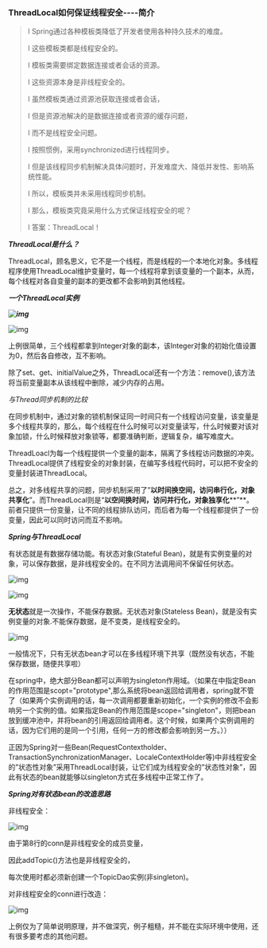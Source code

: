 ### ThreadLocal如何保证线程安全----简介

> l  Spring通过各种模板类降低了开发者使用各种持久技术的难度。
>
> l  这些模板类都是线程安全的。
>
> l  模板类需要绑定数据连接或者会话的资源。
>
> l  这些资源本身是非线程安全的。
>
> l  虽然模板类通过资源池获取连接或者会话，
>
> l  但是资源池解决的是数据连接或者资源的缓存问题，
>
> l  而不是线程安全问题。
>
> l  按照惯例，采用synchronized进行线程同步。
>
> l  但是该线程同步机制解决具体问题时，开发难度大、降低并发性、影响系统性能。
>
> l  所以，模板类并未采用线程同步机制。
>
> l  那么，模板类究竟采用什么方式保证线程安全的呢？
>
> l  答案：ThreadLocal！



***ThreadLocal是什么？***

 

ThreadLocal，顾名思义，它不是一个线程，而是线程的一个本地化对象。多线程程序使用ThreadLocal维护变量时，每一个线程将拿到该变量的一个副本，从而，每个线程对各自变量的副本的更改都不会影响到其他线程。



***一个ThreadLocal实例***



***![img](https://mmbiz.qpic.cn/mmbiz_png/8GnpVPFXldvDKSlNAaoF23G7bzwxsR9fVPFxPBKsvawNdDBCsN9kZFshAyiaZQJv7h8SbbBSnk2UgLY2fS78QiaQ/640?wx_fmt=png&tp=webp&wxfrom=5&wx_lazy=1&wx_co=1)***

 

![img](https://mmbiz.qpic.cn/mmbiz_png/8GnpVPFXldvDKSlNAaoF23G7bzwxsR9ftUmYoOWFbYY2OrJBQMbV3MJsOk6fqqyjgC4CsbTpgP47pATCJUT0oA/640?wx_fmt=png&tp=webp&wxfrom=5&wx_lazy=1&wx_co=1)

 

上例很简单，三个线程都拿到Integer对象的副本，该Integer对象的初始化值设置为0，然后各自修改，互不影响。



除了set、get、initialValue之外，ThreadLocal还有一个方法：remove(),该方法将当前变量副本从该线程中删除，减少内存的占用。



*与Thread同步机制的比较*

 

在同步机制中，通过对象的锁机制保证同一时间只有一个线程访问变量，该变量是多个线程共享的，那么，每个线程在什么时候可以对变量读写，什么时候要对该对象加锁，什么时候释放对象锁等，都要准确判断，逻辑复杂，编写难度大。

 

ThreadLoacl为每一个线程提供一个变量的副本，隔离了多线程访问数据的冲突。ThreadLocal提供了线程安全的对象封装，在编写多线程代码时，可以把不安全的变量封装进ThreadLocal。

 

总之，对多线程共享的问题，同步机制采用了”**以时间换空间，访问串行化，对象共享化**”。而ThreadLocal则是“**以空间换时间，访问并行化，对象独享化****”**。前者只提供一份变量，让不同的线程排队访问，而后者为每一个线程都提供了一份变量，因此可以同时访问而互不影响。



***Spring与ThreadLocal***



有状态就是有数据存储功能。有状态对象(Stateful Bean)，就是有实例变量的对象，可以保存数据，是非线程安全的。在不同方法调用间不保留任何状态。



![img](https://mmbiz.qpic.cn/mmbiz_png/8GnpVPFXldvDKSlNAaoF23G7bzwxsR9fbUdhbic6H9DZKiclyKaTV2RfKxnqcrWQib6iculXmxqLgO2TsCnv63UA4w/640?wx_fmt=png&tp=webp&wxfrom=5&wx_lazy=1&wx_co=1)

 

![img](https://mmbiz.qpic.cn/mmbiz_png/8GnpVPFXldvDKSlNAaoF23G7bzwxsR9fuCNdEZRmxnnjj66xZ2gM7I9dDfu7RJcymuUgKZ7e0uKZoNtRu9GuHg/640?wx_fmt=png&tp=webp&wxfrom=5&wx_lazy=1&wx_co=1)



**无状态**就是一次操作，不能保存数据。无状态对象(Stateless Bean)，就是没有实例变量的对象.不能保存数据，是不变类，是线程安全的。



![img](https://mmbiz.qpic.cn/mmbiz_png/8GnpVPFXldvDKSlNAaoF23G7bzwxsR9fDCl17fJJTtSy6iaETNMmRgoJpjZu2LNibQxq5N3Yw56hAxU2AffeJobA/640?wx_fmt=png&tp=webp&wxfrom=5&wx_lazy=1&wx_co=1)

 

一般情况下，只有无状态bean才可以在多线程环境下共享（既然没有状态，不能保存数据，随便共享啦）



在spring中，绝大部分Bean都可以声明为singleton作用域。（如果在<bean>中指定Bean的作用范围是scopt="prototype",那么系统将bean返回给调用者，spring就不管了（如果两个实例调用的话，每一次调用都要重新初始化，一个实例的修改不会影响另一个实例的值。如果指定Bean的作用范围是scope="singleton"，则把bean放到缓冲池中，并将bean的引用返回给调用者。这个时候，如果两个实例调用的话，因为它们用的是同一个引用，任何一方的修改都会影响到另一方。））



正因为Spring对一些Bean(RequestContextholder、TransactionSynchronizationManager、LocaleContextHolder等)中非线程安全的”状态性对象”采用ThreadLocal封装，让它们成为线程安全的”状态性对象”，因此有状态的bean就能够以singleton方式在多线程中正常工作了。



***Spring对有状态bean的改造思路***



非线程安全：



![img](https://mmbiz.qpic.cn/mmbiz_png/8GnpVPFXldvDKSlNAaoF23G7bzwxsR9fUaXH3w7rLYfWepUiaJOv0KE0wFysXxCjDAIJHQUIIo1iboDicZGfNcdNg/640?wx_fmt=png&tp=webp&wxfrom=5&wx_lazy=1&wx_co=1)

  

由于第8行的conn是非线程安全的成员变量，

因此addTopic()方法也是非线程安全的，

每次使用时都必须新创建一个TopicDao实例(非singleton)。



对非线程安全的conn进行改造：



![img](https://mmbiz.qpic.cn/mmbiz_png/8GnpVPFXldvDKSlNAaoF23G7bzwxsR9foTOa5ppzMrk05RZoia8KPsNcNswmFeMiaM3ez2StuDGVicOicX7qBVeXCA/640?wx_fmt=png&tp=webp&wxfrom=5&wx_lazy=1&wx_co=1)



上例仅为了简单说明原理，并不做深究，例子粗糙，并不能在实际环境中使用，还有很多要考虑的其他问题。